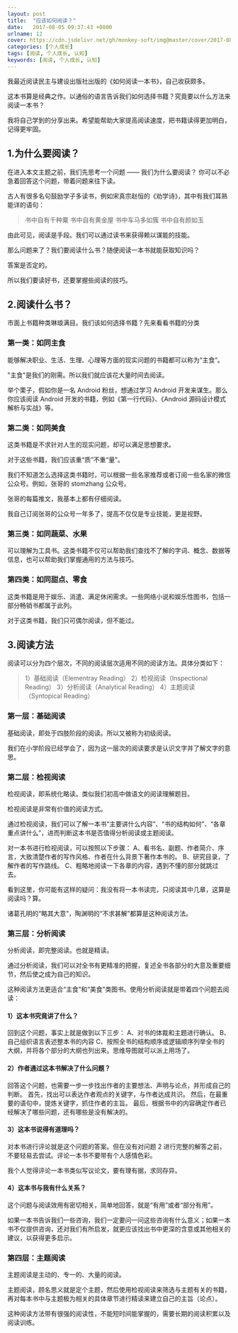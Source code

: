 ```yaml
---
layout: post
title:  "应该如何阅读？"
date:   2017-08-05 09:37:43 +0800
urlname: 12
cover: https://cdn.jsdelivr.net/gh/monkey-soft/img@master/cover/2017-08-05.jpg
categories: [个人成长]
tags: [阅读, 个人成长, 认知]
keywords: [阅读, 个人成长, 认知]
---
```

我最近阅读民主与建设出版社出版的《如何阅读一本书》，自己收获颇多。

这本书算是经典之作。以通俗的语言告诉我们如何选择书籍？究竟要以什么方法来阅读一本书？

我将自己学到的分享出来。希望能帮助大家提高阅读速度，把书籍读得更加明白，记得更牢固。
<!-- more -->
## 1.为什么要阅读？
在进入本文主题之前，我们先思考一个问题 —— 我们为什么要阅读？
你可以不必急着回答这个问题，带着问题来往下读。

古人有很多名句鼓励学子多读书，例如宋真宗赵恒的《劝学诗》，其中有我们耳熟能详的语句：
> 书中自有千种粟
书中自有黄金屋
书中车马多如簇
书中自有颜如玉

由此可见，阅读是手段。我们可以通过读书来获得赖以谋能的技能。

那么问题来了？我们要阅读什么书？随便阅读一本书就能获取知识吗？

答案是否定的。

所以我们要读好书，还要掌握些阅读的技巧。

## 2.阅读什么书？
市面上书籍种类琳琅满目。我们该如何选择书籍？先来看看书籍的分类

### 第一类：如同主食

能够解决职业、生活、生理、心理等方面的现实问题的书籍都可以称为“主食”。

"主食"是我们的刚需。所以我们就应该花大量时间去阅读。

举个栗子，假如你是一名 Android 粉丝，想通过学习 Android 开发来谋生。那么你应该阅读 Android 开发的书籍，例如《第一行代码》、《Android 源码设计模式解析与实战》等。

### 第二类：如同美食

这类书籍是不求针对人生的现实问题，却可以满足思想要求。

对于这些书籍，我们应该重“质”不重“量”。

我们不知道怎么选择这类书籍时，可以根据一些名家推荐或者订阅一些名家的微信公众号。例如，张哥的 stomzhang 公众号。

张哥的每篇推文，我基本上都有仔细阅读。

我自己订阅张哥的公众号一年多了，提高不仅仅是专业技能，更是视野。

### 第三类：如同蔬菜、水果

可以理解为工具书。这类书籍不仅可以帮助我们查找不了解的字词、概念、数据等信息，也可以帮助我们掌握通用的方法与技巧。

### 第四类：如同甜点、零食

这类书籍是用于娱乐、消遣、满足休闲需求。一些网络小说和娱乐性图书，包括一部分畅销书都属于此列。

对于这类书籍，我们只可偶尔阅读，但不能过。


## 3.阅读方法
阅读可以分为四个层次，不同的阅读层次适用不同的阅读方法。具体分类如下：
> 1）基础阅读（Elementray Reading）
> 2）检视阅读（Inspectional Reading）
> 3）分析阅读（Analytical Reading）
> 4）主题阅读（Syntopical Reading）


### 第一层：基础阅读
基础阅读，即处于四肢阶段的阅读。所以又被称为初级阅读。

我们在小学阶段已经学会了，因为这一层次的阅读要求是认识文字并了解文字的意思。

### 第二层：检视阅读
检视阅读，即系统化略读。类似我们初高中做语文的阅读理解题目。

检视阅读是非常有价值的阅读方式。

通过检视阅读，我们可以了解一本书“主要讲什么内容”、“书的结构如何”、“各章重点讲什么”，进而判断这本书是否值得分析阅读或主题阅读。

对一本书进行检视阅读，可以按照以下步骤：
A、看书名、副题、作者简介、序言，大致清楚作者的写作风格、作者在什么背景下著作本书的。
B、研究目录，了解作者的写作路线。
C、粗略地阅读一下各章的内容，遇到不懂的部分就跳过去。

看到这里，你可能有这样的疑问：我没有将一本书读完，只阅读其中几章，这算是阅读吗？算。

诸葛孔明的“略其大意”，陶渊明的“不求甚解”都算是这种阅读方法。

### 第三层：分析阅读
分析阅读，即完整阅读。也就是精读。

通过分析阅读，我们可以对全书有更精准的把握，复述全书各部分的大意及重要细节，然后使之成为自己的知识。

这种阅读方法更适合“主食”和“美食”类图书。使用分析阅读就是带着四个问题去阅读：


#### 1）这本书究竟讲了什么？ 

回到这个问题，事实上就是做到以下三步：
A、对书的体裁和主题进行确认。
B、自己组织语言表述整本书的内容
C、按照全书的结构顺序或逻辑顺序列举全书的大纲，并将各个部分的大纲也列出来。思维导图就可以派上用场了。


#### 2）作者通过这本书解决了什么问题？ 


回答这个问题，也需要一步一步找出作者的主要想法、声明与论点，并形成自己的判断。
首先，找出可以表达作者观点的关键字，与作者达成共识。
然后，在最重要的语句中，提炼关键字，抓住作者的主旨。
最后，根据书中的内容确定作者已经解决了哪些问题，还有哪些是没有解决的。


#### 3）这本书说得有道理吗？

对本书进行评论就是这个问题的答案。但在没有对问题 2 进行完整的解答之前，不要轻易去尝试。评论一本书不要带有个人感情色彩。

我个人觉得评论一本书类似写议论文，要有理有据，求同存异。


#### 4）这本书与我有什么关系？

这个问题与阅读效用有密切相关，简单地回答，就是“有用”或者“部分有用”。

如果一本书告诉我们一些咨询，我们一定要问一问这些咨询有什么意义；如果一本书不仅提供咨询，还对我们有所启发，就更应该找出书中更深的含意或其他相关的建议，以获得更多启示。

### 第四层：主题阅读

主题阅读是主动的、专一的、大量的阅读。

主题阅读，顾名思义就是定个主题，然后使用检视阅读来筛选与主题有关的书籍，再对每本书中与主题极为相关的具体章节进行精读来建立自己的主旨（论点）。

这种阅读方法带有很强的阅读性，不能短时间能掌握的，需要长期的阅读积累以及阅读训练。
